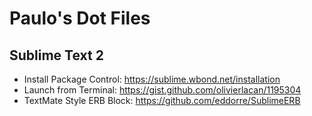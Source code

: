 # Paulo's Dot Files #

## Sublime Text 2 ##

* Install Package Control: https://sublime.wbond.net/installation
* Launch from Terminal: https://gist.github.com/olivierlacan/1195304
* TextMate Style ERB Block: https://github.com/eddorre/SublimeERB
